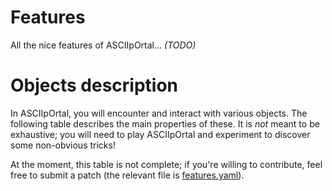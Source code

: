 
Features
=========

All the nice features of ASCIIpOrtal... *(TODO)*


Objects description
===================

In ASCIIpOrtal, you will encounter and interact with various objects. The following table describes the main properties of these. It is *not* meant to be exhaustive; you will need to play ASCIIpOrtal and experiment to discover some non-obvious tricks!

At the moment, this table is not complete; if you're willing to contribute, feel free to submit a patch (the relevant file is [features.yaml](https://github.com/zorun/ASCIIpOrtal-web/blob/master/content/features.yaml)).

